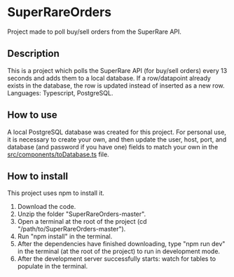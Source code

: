 # SuperRareOrders 
Project made to poll buy/sell orders from the SuperRare API. 

## Description
This is a project which polls the SuperRare API (for buy/sell orders) every 13 seconds and adds them to a local database. If a row/datapoint already exists in the database, the row is updated instead of inserted as a new row. Languages: Typescript, PostgreSQL.

## How to use 
A local PostgreSQL database was created for this project. For personal use, it is necessary to create your own, and then update the user, host, port, and database (and password if you have one) fields to match your own in the [src/components/toDatabase.ts](src/components/toDatabase.ts) file.

## How to install
This project uses npm to install it. 
1. Download the code.
2. Unzip the folder "SuperRareOrders-master".
3. Open a terminal at the root of the project (cd "/path/to/SuperRareOrders-master").
4. Run "npm install" in the terminal.
5. After the dependencies have finished downloading, type "npm run dev" in the terminal (at the root of the project) to run in development mode.
6. After the development server successfully starts: watch for tables to populate in the terminal.